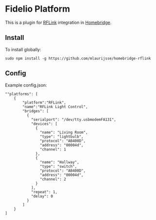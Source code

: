 # Fidelio Platform
This is a plugin for [RFLink](http://www.nemcon.nl/blog2/) integration in [Homebridge](https://github.com/nfarina/homebridge).

## Install
To install globally:
```
sudo npm install -g https://github.com/mlaurijsse/homebridge-rflink
```

## Config
Example config.json:

```
""platforms": [
    {
        "platform":"RFLink",
        "name":"RFLink Light Control",
        "bridges": [
          {
            "serialport": "/dev/tty.usbmodemFA131",
            "devices": [
              {
                "name": "Living Room",
                "type": "lightbulb",
                "protocol": "AB400D",
                "address": "00004d",
                "channel": 1
              },
              {
                "name": "Hallway",
                "type": "switch",
                "protocol": "AB400D",
                "address": "00004d",
                "channel": 2
              }
            ],
            "repeat": 1,
            "delay": 0
          }
        ]
    }
]


```
